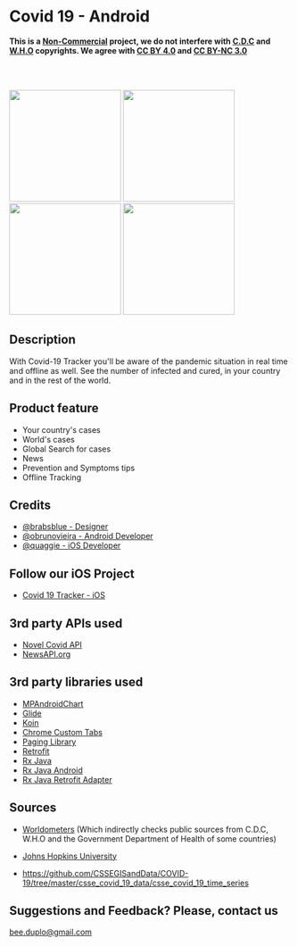 # Covid 19 - Android

**This is a <ins>Non-Commercial</ins> project, we do not interfere with [C.D.C](https://wwwnc.cdc.gov/eid/page/copyright-and-disclaimers) and [W.H.O](https://www.who.int/about/who-we-are/publishing-policies/copyright) copyrights.  We agree with [CC BY 4.0](https://creativecommons.org/licenses/by/4.0/) and [CC BY-NC 3.0](https://creativecommons.org/licenses/by-nc/3.0/igo/)**

<br>
<br>

<p float="left">
     <img src="prints/image10.png" width="200"/>
     <img src="prints/image20.png" width="200"/>
     <img src="prints/image30.png" width="200"/>
     <img src="prints/image40.png" width="200"/>
</p>

## Description

With Covid-19 Tracker you'll be aware of the pandemic situation in real time and offline as well. 
See the number of infected and cured, in your country and in the rest of the world.

## Product feature
- Your country's cases
- World's cases
- Global Search for cases
- News
- Prevention and Symptoms tips
- Offline Tracking

## Credits
- [@brabsblue - Designer](https://www.linkedin.com/in/barbara-schoen/)
- [@obrunovieira - Android Developer](https://www.linkedin.com/in/obrunovieira/)
- [@quaggie - iOS Developer](https://www.linkedin.com/in/jonathanbijos/)

## Follow our iOS Project
- [Covid 19 Tracker - iOS](https://github.com/Quaggie/Covid-19Tracker)

## 3rd party APIs used
- [Novel Covid API](https://github.com/NovelCOVID/API)
- [NewsAPI.org](https://newsapi.org)

## 3rd party libraries used
- [MPAndroidChart](https://github.com/PhilJay/MPAndroidChart)
- [Glide](https://github.com/bumptech/glide)
- [Koin](https://github.com/InsertKoinIO/koin)
- [Chrome Custom Tabs](https://developer.chrome.com/multidevice/android/customtabs)
- [Paging Library](https://developer.android.com/topic/libraries/architecture/paging)
- [Retrofit](https://github.com/square/retrofit)
- [Rx Java](https://github.com/ReactiveX/RxJava)
- [Rx Java Android](https://github.com/ReactiveX/RxAndroid)
- [Rx Java Retrofit Adapter](https://github.com/akarnokd/RxJavaRetrofitAdapter)

## Sources
* [Worldometers](https://www.worldometers.info/coronavirus/)
(Which indirectly checks public sources from C.D.C, W.H.O and the Government Department of Health of some countries)

* [Johns Hopkins University](https://hub.jhu.edu/novel-coronavirus-information/)

* https://github.com/CSSEGISandData/COVID-19/tree/master/csse_covid_19_data/csse_covid_19_time_series

## Suggestions and Feedback? Please, contact us
bee.duplo@gmail.com